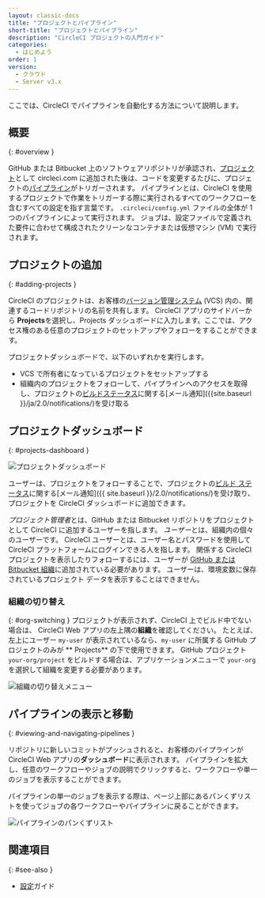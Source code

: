 ```yaml
---
layout: classic-docs
title: "プロジェクトとパイプライン"
short-title: "プロジェクトとパイプライン"
description: "CircleCI プロジェクトの入門ガイド"
categories:
  - はじめよう
order: 1
version:
  - クラウド
  - Server v3.x
---
```


ここでは、CircleCI でパイプラインを自動化する方法について説明します。

## 概要
{: #overview }

GitHub または Bitbucket 上のソフトウェアリポジトリが承認され、[プロジェクト]({{site.baseurl}}/2.0/glossary/#projects)として circleci.com に追加された後は、コードを変更するたびに、プロジェクトの[パイプライン]({{site.baseurl}}/2.0/concepts/#pipelines)がトリガーされます。 パイプラインとは、CircleCI を使用するプロジェクトで作業をトリガーする際に実行されるすべてのワークフローを含むすべての設定を指す言葉です。 `.circleci/config.yml` ファイルの全体が 1 つのパイプラインによって実行されます。 ジョブは、設定ファイルで定義された要件に合わせて構成されたクリーンなコンテナまたは仮想マシン (VM) で実行されます。

## プロジェクトの追加
{: #adding-projects }

CircleCI のプロジェクトは、お客様の[バージョン管理システム]({{site.baseurl}}/2.0/gh-bb-integration/) (VCS) 内の、関連するコードリポジトリの名前を共有します。 CircleCI アプリのサイドバーから **Projects**を選択し、Projects ダッシュボードに入力します。ここでは、アクセス権のある任意のプロジェクトのセットアップやフォローをすることができます。

プロジェクトダッシュボードで、以下のいずれかを実行します。
* VCS で所有者になっているプロジェクトをセットアップする
* 組織内のプロジェクトをフォローして、パイプラインへのアクセスを取得し、プロジェクトの[ビルドステータス]({{site.baseurl}}/2.0/status/)に関する[メール通知]({{site.baseurl }}/ja/2.0/notifications/)を受け取る

## プロジェクトダッシュボード
{: #projects-dashboard }

![プロジェクトダッシュボード]({{site.baseurl}}/assets/img/docs/CircleCI-2.0-setup-project-circle101_cloud.png)

ユーザーは、プロジェクトをフォローすることで、プロジェクトの[ビルド ステータス]({{site.baseurl}}/2.0/status/)に関する[メール通知]({{ site.baseurl }}/2.0/notifications/)を受け取り、プロジェクトを CircleCI ダッシュボードに追加できます。

*プロジェクト管理者*とは、GitHub または Bitbucket リポジトリをプロジェクトとして CircleCI に追加するユーザーを指します。 *ユーザー*とは、組織内の個々のユーザーです。 CircleCI ユーザーとは、ユーザー名とパスワードを使用して CircleCI プラットフォームにログインできる人を指します。 関係する CircleCI プロジェクトを表示したりフォローするには、ユーザーが [GitHub または Bitbucket 組織]({{site.baseurl}}/2.0/gh-bb-integration/)に追加されている必要があります。 ユーザーは、環境変数に保存されているプロジェクト データを表示することはできません。

### 組織の切り替え
{: #org-switching }
プロジェクトが表示されず、CircleCI 上でビルド中でない場合は、 CircleCI Web アプリの左上隅の**組織**を確認してください。 たとえば、左上にユーザー `my-user` が表示されているなら、`my-user` に所属する GitHub プロジェクトのみが ** Projects** の下で使用できます。 GitHub プロジェクト `your-org/project` をビルドする場合は、アプリケーションメニューで `your-org` を選択して組織を変更する必要があります。

![組織の切り替えメニュー]({{site.baseurl}}/assets/img/docs/org-centric-ui_newui.png)

## パイプラインの表示と移動
{: #viewing-and-navigating-pipelines }

リポジトリに新しいコミットがプッシュされると、お客様のパイプラインが CircleCI Web アプリの**ダッシュボード**に表示されます。 パイプラインを拡大し、任意のワークフローやジョブの説明でクリックすると、ワークフローや単一のジョブを表示することができます。

パイプラインの単一のジョブを表示する際は、ページ上部にあるパンくずリストを使ってジョブの各ワークフローやパイプラインに戻ることができます。

![パイプラインのパンくずリスト]({{site.baseurl}}/assets/img/docs/pipeline-breadcrumbs.png)

## 関連項目
{: #see-also }

- [設定]({{site.baseurl}}/2.0/settings)ガイド
